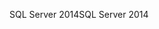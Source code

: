 <span data-ttu-id="b4f6d-101">SQL Server 2014</span><span class="sxs-lookup"><span data-stu-id="b4f6d-101">SQL Server 2014</span></span>